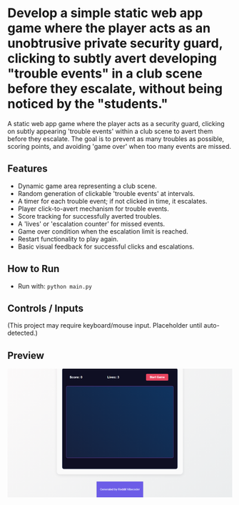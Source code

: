 # Develop a simple static web app game where the player acts as an unobtrusive private security guard, clicking to subtly avert developing "trouble events" in a club scene before they escalate, without being noticed by the "students."

A static web app game where the player acts as a security guard, clicking on subtly appearing 'trouble events' within a club scene to avert them before they escalate. The goal is to prevent as many troubles as possible, scoring points, and avoiding 'game over' when too many events are missed.

## Features
- Dynamic game area representing a club scene.
- Random generation of clickable 'trouble events' at intervals.
- A timer for each trouble event; if not clicked in time, it escalates.
- Player click-to-avert mechanism for trouble events.
- Score tracking for successfully averted troubles.
- A 'lives' or 'escalation counter' for missed events.
- Game over condition when the escalation limit is reached.
- Restart functionality to play again.
- Basic visual feedback for successful clicks and escalations.

## How to Run
- Run with: `python main.py`

## Controls / Inputs
(This project may require keyboard/mouse input. Placeholder until auto-detected.)



## Preview
![Screenshot](../../../screenshots/project_018.png)
